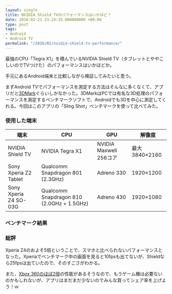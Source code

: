 ```yaml
---
layout: single
title: NVIDIA Shield TVのパフォーマンスはいかほど？
date: 2016-02-21 23:24:15.000000000 +09:00
type: post
tags:
- Android
- Android TV
permalink: "/2016/02/nvidia-shield-tv-performance/"
---
```

最強のCPU「Tegra X1」を積んでいるNVIDIA Shield TV（タブレットとややこしいのでTVつけた）のパフォーマンスはいかほどか。

手元にあるAndroid端末と比較しながら検証してみたいと思う。

まずAndroid TVでパフォーマンスを測定する方法はそんなに多くなくて、アプリだと[3DMark](https://play.google.com/store/apps/details?id=com.futuremark.dmandroid.application&amp;hl=ja)ぐらいしかなかった。3DMarkはPCでは有名な3D処理のパフォーマンスを測定するベンチマークソフトで、Androidでも3Dを中心に測定してくれる。今回はこのアプリの「Sling Shot」ベンチマークを使って比べてみた。

### 使用した端末

端末 | CPU | GPU | 解像度
---|---|---|---
NVIDIA Shield TV | NVIDIA Tegra X1 | NVIDIA Maxwell 256コア | 最大3840×2160
Sony Xperia Z2 Tablet | Qualcomm Snapdragon 801 (2.3GHz) | Adreno 330 | 1920×1200
Sony Xperia Z4 SO-03G | Qualcomm Snapdragon 810 (2.0GHz + 1.5GHz) | Adreno 430 | 1920×1080

### ベンチマーク結果
<div id="target"></div>
<script>
(function() {
  'use strict';
  // パッケージのロード
  google.charts.load('current', {packages: ['corechart', 'bar']});
  // コールバックの登録
  google.charts.setOnLoadCallback(function(){
    // データの準備
    var data　= new google.visualization.arrayToDataTable([
      ['端末', 'ES 3.1', 'ES 3.0'],
      ['NVIDIA Shield (4K)', 3632, 4273],
      ['NVIDIA Shield (FHD)', 3943, 4779],
      ['Sony Xperia Z2 Tablet', 0, 1158],
      ['Sony Xperia Z4', 790, 1178]
    ]);
    // オプションの準備
    var options = {
        title: '3DMark Sling Shot ベンチマーク',
        height: 400
    };
    // 描画用インスタンスの生成および描画メソッドの呼び出し
    var chart = new google.visualization.BarChart(document.getElementById('target'));
    chart.draw(data, options);
  });
})();
</script>

### 総評
Xperia Z4のおよそ5倍ということで、スマホと比べられないパフォーマンスとなった。Xperiaでベンチマーク中の画面を見ると10fpsも出てないが、Shieldなら25fpsは出ていたので、そのすごさがわかる。

また、[Xbox 360のほぼ2倍](http://pc.watch.impress.co.jp/docs/column/kaigai/20150306_691561.html)の性能があるそうなので、もうゲーム機は必要ないのかもしれないが、アプリはまだまだ少ないのでみんな買ってシェア率を上げよう！ｗ
